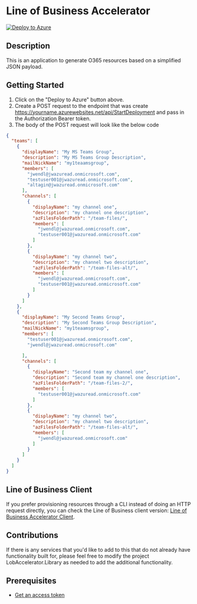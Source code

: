 # Line of Business Accelerator

[![Deploy to Azure](http://azuredeploy.net/deploybutton.png)](https://portal.azure.com/#create/Microsoft.Template/uri/https%3A%2F%2Fraw.githubusercontent.com%2Fjwendl%2Flob-application-accelerator%2Fmaster%2Ftemplate%2FLobAccelerator.Template%2Fazuredeploy.json)

## Description

This is an application to generate O365 resources based on a simplified JSON payload.

## Getting Started

1. Click on the "Deploy to Azure" button above.
1. Create a POST request to the endpoint that was create <https://yourname.azurewebsites.net/api/StartDeployment> and pass in the Authorization Bearer token.
1. The body of the POST request will look like the below code

``` json
{
  "teams": [
    {
      "displayName": "My MS Teams Group",
      "description": "My MS Teams Group Description",
      "mailNickName": "my1teaamsgroup",
      "members": [
        "jwendl@jwazuread.onmicrosoft.com",
        "testuser001@jwazuread.onmicrosoft.com",
        "altagin@jwazuread.onmicrosoft.com"
      ],
      "channels": [
        {
          "displayName": "my channel one",
          "description": "my channel one description",
          "azFilesFolderPath": "/team-files/",
          "members": [
            "jwendl@jwazuread.onmicrosoft.com",
            "testuser001@jwazuread.onmicrosoft.com"
          ]
        },
        {
          "displayName": "my channel two",
          "description": "my channel two description",
          "azFilesFolderPath": "/team-files-alt/",
          "members": [
            "jwendl@jwazuread.onmicrosoft.com",
            "testuser001@jwazuread.onmicrosoft.com"
          ]
        }
      ]
    },
    {
      "displayName": "My Second Teams Group",
      "description": "My Second Teams Group Description",
      "mailNickName": "my1teaamsgroup",
      "members": [
        "testuser001@jwazuread.onmicrosoft.com",
        "jwendl@jwazuread.onmicrosoft.com"

      ],
      "channels": [
        {
          "displayName": "Second team my channel one",
          "description": "Second team my channel one description",
          "azFilesFolderPath": "/team-files-2/",
          "members": [
            "testuser001@jwazuread.onmicrosoft.com"
          ]
        },
        {
          "displayName": "my channel two",
          "description": "my channel two description",
          "azFilesFolderPath": "/team-files-alt/",
          "members": [
            "jwendl@jwazuread.onmicrosoft.com"
          ]
        }
      ]
    }
  ]
}

```

## Line of Business Client

If you prefer provisioning resources through a CLI instead of doing an HTTP request directly, you can check the Line of Business client version: [Line of Business Accelerator Client](./docs/lob-client.md).

## Contributions

If there is any services that you'd like to add to this that do not already have functionality built for, please feel free to modify the project LobAccelerator.Library as needed to add the additional functionality.

## Prerequisites

- [Get an access token](docs/access_tokens.md)
